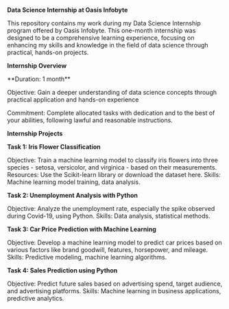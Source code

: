 **Data Science Internship at Oasis Infobyte**

This repository contains my work during my  Data Science Internship program offered by Oasis Infobyte. This one-month internship was designed to be a comprehensive learning experience, focusing on enhancing my skills and knowledge in the field of data science through practical, hands-on projects.

**Internship Overview**
<p>**Duration: 1 month**</p>
<p>Objective: Gain a deeper understanding of data science concepts through practical application and hands-on experience</p>
<p>Commitment: Complete allocated tasks with dedication and to the best of your abilities, following lawful and reasonable instructions.</p>

**Internship Projects**

**Task 1: Iris Flower Classification**

Objective: Train a machine learning model to classify iris flowers into three species - setosa, versicolor, and virginica - based on their measurements.
Resources: Use the Scikit-learn library or download the dataset here.
Skills: Machine learning model training, data analysis.

**Task 2: Unemployment Analysis with Python**

Objective: Analyze the unemployment rate, especially the spike observed during Covid-19, using Python.
Skills: Data analysis, statistical methods.

**Task 3: Car Price Prediction with Machine Learning**

Objective: Develop a machine learning model to predict car prices based on various factors like brand goodwill, features, horsepower, and mileage.
Skills: Predictive modeling, machine learning algorithms.

**Task 4: Sales Prediction using Python**

Objective: Predict future sales based on advertising spend, target audience, and advertising platforms.
Skills: Machine learning in business applications, predictive analytics.